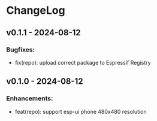 # ChangeLog

## v0.1.1 - 2024-08-12

### Bugfixes:

* fix(repo): upload correct package to Espressif Registry

## v0.1.0 - 2024-08-12

### Enhancements:

* feat(repo): support esp-ui phone 480x480 resolution
